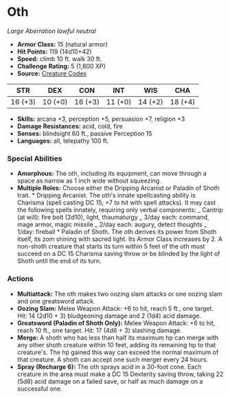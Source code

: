 # Oth

*Large* *Aberration* *lawful neutral*

- **Armor Class:** 15 (natural armor)
- **Hit Points:** 119 (14d10+42)
- **Speed:** climb 10 ft. walk 30 ft.
- **Challenge Rating:** 5 (1,800 XP)
- **Source:** [Creature Codex](https://koboldpress.com/kpstore/product/creature-codex-for-5th-edition-dnd/)

| STR | DEX | CON | INT | WIS | CHA |
| --- | --- | --- | --- | --- | --- |
| 16 (+3) | 10 (+0) | 16 (+3) | 11 (+0) | 14 (+2) | 18 (+4) |

- **Skills:** arcana +3, perception +5, persuasion +7, religion +3
- **Damage Resistances:** acid, cold, fire
- **Senses:** blindsight 60 ft., passive Perception 15
- **Languages:** all, telepathy 100 ft.
### Special Abilities
- **Amorphous:** The oth, including its equipment, can move through a space as narrow as 1 inch wide without squeezing.
- **Multiple Roles:** Choose either the Dripping Arcanist or Paladin of Shoth trait.  * Dripping Arcanist. The oth's innate spellcasting ability is Charisma (spell casting DC 15, +7 to hit with spell attacks). It may cast the following spells innately, requiring only verbal components: _ Cantrip (at will): fire bolt (2d10), light, thaumaturgy _ 3/day each: command, mage armor, magic missile _ 2/day each: augury, detect thoughts _ 1/day: fireball * Paladin of Shoth. The oth derives its power from Shoth itself, its zom shining with sacred light. Its Armor Class increases by 2. A non-shoth creature that starts its turn within 5 feet of the oth must succeed on a DC 15 Charisma saving throw or be blinded by the light of Shoth until the end of its turn.
### Actions
- **Multiattack:** The oth makes two oozing slam attacks or one oozing slam and one greatsword attack.
- **Oozing Slam:** Melee Weapon Attack: +6 to hit, reach 5 ft., one target. Hit: 14 (2d10 + 3) bludgeoning damage and 2 (1d4) acid damage.
- **Greatsword (Paladin of Shoth Only):** Melee Weapon Attack: +6 to hit, reach 10 ft., one target. Hit: 17 (4d6 + 3) slashing damage.
- **Merge:** A shoth who has less than half its maximum hp can merge with any other shoth creature within 10 feet, adding its remaining hp to that creature's. The hp gained this way can exceed the normal maximum of that creature. A shoth can accept one such merger every 24 hours.
- **Spray (Recharge 6):** The oth sprays acid in a 30-foot cone. Each creature in the area must make a DC 15 Dexterity saving throw, taking 22 (5d8) acid damage on a failed save, or half as much damage on a successful one.
